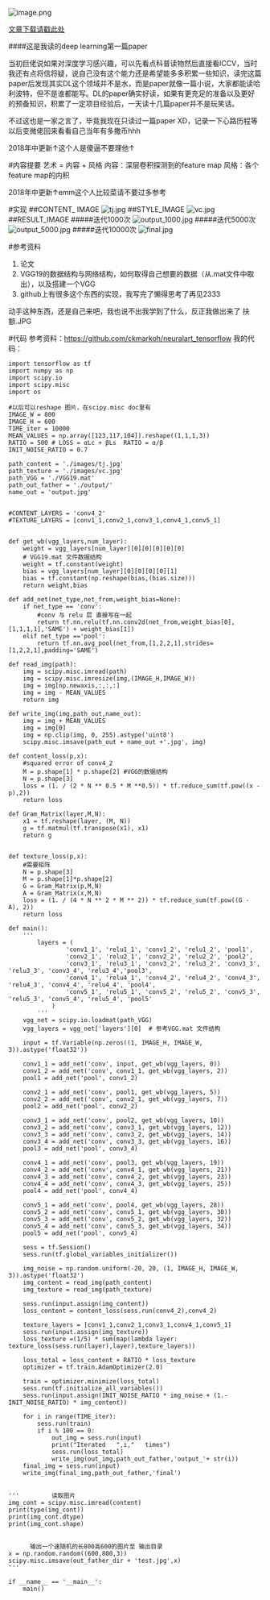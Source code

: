 ![image.png](http://upload-images.jianshu.io/upload_images/9165719-77c5b6abda9fc17c.png?imageMogr2/auto-orient/strip%7CimageView2/2/w/1240)

[文章下载请戳此处](https://arxiv.org/abs/1508.06576)

####这是我读的deep learning第一篇paper

当初巨佬说如果对深度学习感兴趣，可以先看点科普读物然后直接看ICCV，当时我还有点将信将疑，说自己没有这个能力还是希望能多多积累一些知识，读完这篇paper后发现其实DL这个领域并不是水，而是paper就像一篇小说，大家都能读哈利波特，但不是谁都能写。DL的paper确实好读，如果有更充足的准备以及更好的预备知识，积累了一定项目经验后，一天读十几篇paper并不是玩笑话。

不过这也是一家之言了，毕竟我现在只读过一篇paper XD，记录一下心路历程等以后变微佬回来看看自己当年有多撒币hhh

2018年中更新↑这个人是傻逼不要理他↑

#内容提要
艺术 = 内容 + 风格
内容：深层卷积探测到的feature map
风格：各个feature map的内积

2018年中更新↑emm这个人比较菜请不要过多参考

#实现
##CONTENT_ IMAGE
![tj.jpg](https://upload-images.jianshu.io/upload_images/9165719-9ff0dc017f57749f.jpg?imageMogr2/auto-orient/strip%7CimageView2/2/w/1240)
##STYLE_IMAGE
![vc.jpg](https://upload-images.jianshu.io/upload_images/9165719-69821e066d924e0c.jpg?imageMogr2/auto-orient/strip%7CimageView2/2/w/1240)
##RESULT_IMAGE
#####迭代1000次
![output_1000.jpg](https://upload-images.jianshu.io/upload_images/9165719-36a13b76c738c771.jpg?imageMogr2/auto-orient/strip%7CimageView2/2/w/1240)
#####迭代5000次
![output_5000.jpg](https://upload-images.jianshu.io/upload_images/9165719-f732fcaded76befd.jpg?imageMogr2/auto-orient/strip%7CimageView2/2/w/1240)
#####迭代10000次
![final.jpg](https://upload-images.jianshu.io/upload_images/9165719-110e513980afe32b.jpg?imageMogr2/auto-orient/strip%7CimageView2/2/w/1240)

#参考资料
1. 论文
2. VGG19的数据结构与网络结构，如何取得自己想要的数据（从.mat文件中取出），以及搭建一个VGG
3. github上有很多这个东西的实现，我写完了懒得思考了再见2333

动手这种东西，还是自己来吧，我也说不出我学到了什么，反正我做出来了
扶额.JPG

#代码
参考资料：https://github.com/ckmarkoh/neuralart_tensorflow
我的代码：
```
import tensorflow as tf
import numpy as np
import scipy.io
import scipy.misc
import os

#以后可以reshape 图片，在scipy.misc doc里有
IMAGE_W = 800
IMAGE_H = 600
TIME_iter = 10000
MEAN_VALUES = np.array([123,117,104]).reshape((1,1,1,3))
RATIO = 500 # LOSS = αLc + βLs  RATIO = α/β
INIT_NOISE_RATIO = 0.7

path_content = './images/tj.jpg'
path_texture = './images/vc.jpg'
path_VGG = './VGG19.mat'
path_out_father = './output/'
name_out = 'output.jpg'


#CONTENT_LAYERS = 'conv4_2'
#TEXTURE_LAYERS = [conv1_1,conv2_1,conv3_1,conv4_1,conv5_1]


def get_wb(vgg_layers,num_layer):
    weight = vgg_layers[num_layer][0][0][0][0][0]
    # VGG19.mat 文件数据结构
    weight = tf.constant(weight)
    bias = vgg_layers[num_layer][0][0][0][0][1]
    bias = tf.constant(np.reshape(bias,(bias.size)))
    return weight,bias

def add_net(net_type,net_from,weight_bias=None):
    if net_type == 'conv':
        #conv 与 relu 层 直接写在一起
        return tf.nn.relu(tf.nn.conv2d(net_from,weight_bias[0],[1,1,1,1],'SAME') + weight_bias[1])
    elif net_type =='pool':
        return tf.nn.avg_pool(net_from,[1,2,2,1],strides=[1,2,2,1],padding='SAME')

def read_img(path):
    img = scipy.misc.imread(path)
    img = scipy.misc.imresize(img,(IMAGE_H,IMAGE_W))
    img = img[np.newaxis,:,:,:]
    img = img - MEAN_VALUES
    return img

def write_img(img,path_out,name_out):
    img = img + MEAN_VALUES
    img = img[0]
    img = np.clip(img, 0, 255).astype('uint8')
    scipy.misc.imsave(path_out + name_out +'.jpg', img)

def content_loss(p,x):
    #squared error of conv4_2
    M = p.shape[1] * p.shape[2] #VGG的数据结构
    N = p.shape[3]
    loss = (1. / (2 * N ** 0.5 * M **0.5)) * tf.reduce_sum(tf.pow((x - p),2))
    return loss

def Gram_Matrix(layer,M,N):
    x1 = tf.reshape(layer, (M, N))
    g = tf.matmul(tf.transpose(x1), x1)
    return g


def texture_loss(p,x):
    #需要矩阵
    N = p.shape[3]
    M = p.shape[1]*p.shape[2]
    G = Gram_Matrix(p,M,N)
    A = Gram_Matrix(x,M,N)
    loss = (1. / (4 * N ** 2 * M ** 2)) * tf.reduce_sum(tf.pow((G - A), 2))
    return loss

def main():
    '''
        layers = (
                'conv1_1', 'relu1_1', 'conv1_2', 'relu1_2', 'pool1',
                'conv2_1', 'relu2_1', 'conv2_2', 'relu2_2', 'pool2',
                'conv3_1', 'relu3_1', 'conv3_2', 'relu3_2', 'conv3_3', 'relu3_3', 'conv3_4', 'relu3_4','pool3',
                'conv4_1', 'relu4_1', 'conv4_2', 'relu4_2', 'conv4_3', 'relu4_3', 'conv4_4', 'relu4_4', 'pool4',
                'conv5_1', 'relu5_1', 'conv5_2', 'relu5_2', 'conv5_3', 'relu5_3', 'conv5_4', 'relu5_4', 'pool5'
            )
        '''
    vgg_net = scipy.io.loadmat(path_VGG)
    vgg_layers = vgg_net['layers'][0]  # 参考VGG.mat 文件结构

    input = tf.Variable(np.zeros((1, IMAGE_H, IMAGE_W, 3)).astype('float32'))

    conv1_1 = add_net('conv', input, get_wb(vgg_layers, 0))
    conv1_2 = add_net('conv', conv1_1, get_wb(vgg_layers, 2))
    pool1 = add_net('pool', conv1_2)

    conv2_1 = add_net('conv', pool1, get_wb(vgg_layers, 5))
    conv2_2 = add_net('conv', conv2_1, get_wb(vgg_layers, 7))
    pool2 = add_net('pool', conv2_2)

    conv3_1 = add_net('conv', pool2, get_wb(vgg_layers, 10))
    conv3_2 = add_net('conv', conv3_1, get_wb(vgg_layers, 12))
    conv3_3 = add_net('conv', conv3_2, get_wb(vgg_layers, 14))
    conv3_4 = add_net('conv', conv3_3, get_wb(vgg_layers, 16))
    pool3 = add_net('pool', conv3_4)

    conv4_1 = add_net('conv', pool3, get_wb(vgg_layers, 19))
    conv4_2 = add_net('conv', conv4_1, get_wb(vgg_layers, 21))
    conv4_3 = add_net('conv', conv4_2, get_wb(vgg_layers, 23))
    conv4_4 = add_net('conv', conv4_3, get_wb(vgg_layers, 25))
    pool4 = add_net('pool', conv4_4)

    conv5_1 = add_net('conv', pool4, get_wb(vgg_layers, 28))
    conv5_2 = add_net('conv', conv5_1, get_wb(vgg_layers, 30))
    conv5_3 = add_net('conv', conv5_2, get_wb(vgg_layers, 32))
    conv5_4 = add_net('conv', conv5_3, get_wb(vgg_layers, 34))
    pool5 = add_net('pool', conv5_4)

    sess = tf.Session()
    sess.run(tf.global_variables_initializer())

    img_noise = np.random.uniform(-20, 20, (1, IMAGE_H, IMAGE_W, 3)).astype('float32')
    img_content = read_img(path_content)
    img_texture = read_img(path_texture)

    sess.run(input.assign(img_content))
    loss_content = content_loss(sess.run(conv4_2),conv4_2)

    texture_layers = [conv1_1,conv2_1,conv3_1,conv4_1,conv5_1]
    sess.run(input.assign(img_texture))
    loss_texture =(1/5) * sum(map(lambda layer: texture_loss(sess.run(layer),layer),texture_layers))

    loss_total = loss_content + RATIO * loss_texture
    optimizer = tf.train.AdamOptimizer(2.0)

    train = optimizer.minimize(loss_total)
    sess.run(tf.initialize_all_variables())
    sess.run(input.assign(INIT_NOISE_RATIO * img_noise + (1.-INIT_NOISE_RATIO) * img_content))

    for i in range(TIME_iter):
        sess.run(train)
        if i % 100 == 0:
            out_img = sess.run(input)
            print("Iterated   ",i,"   times")
            sess.run(loss_total)
            write_img(out_img,path_out_father,'output_'+ str(i))
    final_img = sess.run(input)
    write_img(final_img,path_out_father,'final')


'''         读取图片
img_cont = scipy.misc.imread(content)
print(type(img_cont))
print(img_cont.dtype)
print(img_cont.shape)


      输出一个速随机的长800高600的图片至 输出目录
x = np.random.random((600,800,3))
scipy.misc.imsave(out_father_dir + 'test.jpg',x)
'''

if __name__ == '__main__':
    main()
```

